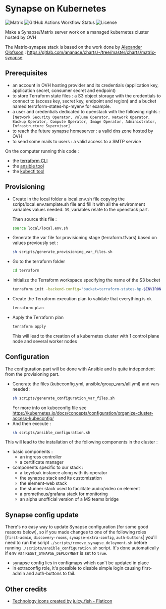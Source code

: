 # Synapse on Kubernetes

![Matrix](https://img.shields.io/badge/matrix-000000?logo=Matrix&logoColor=white)
![GitHub Actions Workflow Status](https://img.shields.io/github/actions/workflow/status/eimis-ans/eimis-synapse/lint.yml?label=lint&logo=github)
![License](https://img.shields.io/badge/license-MIT-blue.svg)

Make a Synapse/Matrix server work on a managed kubernetes cluster hosted by OVH

The Matrix-synapse stack is based on the work done by [Alexander Olofsson](https://gitlab.com/ananace) :
<https://gitlab.com/ananace/charts/-/tree/master/charts/matrix-synapse>

## Prerequisites

- an account in OVH hosting provider and its credentials
(application key, application secret, consumer secret and endpoint)
- to store Terraform state files : a S3 object storage with the credentials to connect to
(access key, secret key, endpoint and region) and a bucket named terraform-states-hp-myenv for example.
- a user and credentials dedicated to openstack with the following rights : `[Network Security Operator, Volume Operator, Network Operator, Backup Operator, Compute Operator, Image Operator, Administrator, Infrastructure Supervisor]`
- to reach the future synapse homeserver : a valid dns zone hosted by OVH
- to send some mails to users : a valid access to a SMTP service

On the computer running this code :

- the [terraform CLI](https://developer.hashicorp.com/terraform/downloads?product_intent=terraform)
- the [ansible tool](https://docs.ansible.com/ansible/latest/installation_guide/intro_installation.html#installing-and-upgrading-ansible)
- the [kubectl tool](https://kubernetes.io/fr/docs/tasks/tools/install-kubectl/)

## Provisioning

- Create in the local folder a local.env.sh file copying the script/local.env.template.sh file
and fill it with all the environment variables values needed. `OS_`variables relate to the openstack part.

    Then source this file :
    ```bash
    source local/local.env.sh
    ```
- Generate the var file for provisioning stage (terraform.tfvars) based on values previously set :
    ```bash
    sh scripts/generate_provisioning_var_files.sh
    ```
- Go to the terraform folder
    ```bash
    cd terraform
    ```
- Initialize the Terraform workspace specifying the name of the S3 bucket
    ```bash
    terraform init -backend-config="bucket=terraform-states-hp-$ENVIRONMENT"
    ```
- Create the Terraform execution plan to validate that everything is ok
    ```bash
    terraform plan
    ```
- Apply the Terraform plan
    ```bash
    terraform apply
    ```
  This will lead to the creation of a kubernetes cluster with 1 control plane node and several worker nodes

## Configuration

The configuration part will be done with Ansible and is quite independent
from the provisioning part.

- Generate the files (kubeconfig.yml, ansible/group_vars/all.yml) and vars needed :
  ```bash
  sh scripts/generate_configuration_var_files.sh
  ```
  For more info on kubeconfig file see https://kubernetes.io/docs/concepts/configuration/organize-cluster-access-kubeconfig/
- And then  execute :
  ```bash
  sh scripts/ansible_configuration.sh
  ```
This will lead to the installation of the following components in the cluster :

- basic components :
  - an ingress controller
  - a certificate manager
- components specific to our stack :
  - a keycloak instance along with its operator
  - the synapse stack and its customization
  - the element-web stack
  - the stunner stack used to facilitate audio/video on element
  - a prometheus/grafana stack for monitoring
  - an alpha unofficial version of a MS teams bridge

## Synapse config update

There's no easy way to update Synapse configuration (for some good reasons below), so if you made changes to one of the following roles [`first-admin`, `discovery-rooms`, `synapse-extra-config`, `auth-buttons`] you'll need to run the script `./scripts/remove_synapse_deloyment.sh` before running `./scripts/ansible_configuration.sh` script. It's done automatically if env var `RESET_SYNAPSE_DEPLOYMENT` is set to `true`.

- synapse config lies in configmaps which can't be updated in place
- in extraconfig role, it's possible to disable simple login causing first-admin and auth-buttons to fail.

## Other credits

- [Technology icons created by juicy_fish - Flaticon](https://www.flaticon.com/free-icons/technology)
